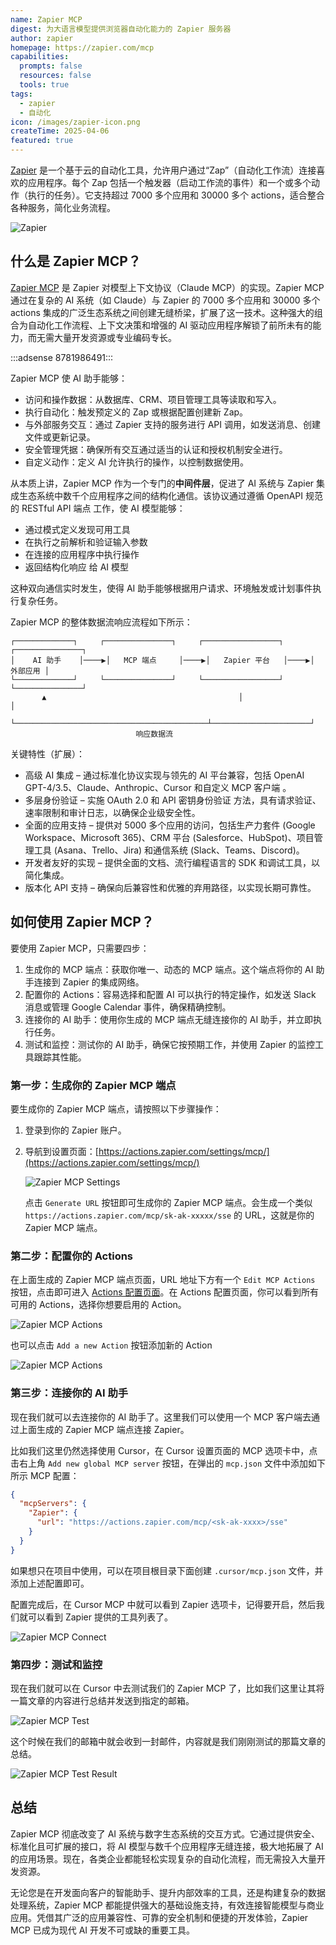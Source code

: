 ```yaml
---
name: Zapier MCP
digest: 为大语言模型提供浏览器自动化能力的 Zapier 服务器
author: zapier
homepage: https://zapier.com/mcp
capabilities:
  prompts: false
  resources: false
  tools: true
tags:
  - zapier
  - 自动化
icon: /images/zapier-icon.png
createTime: 2025-04-06
featured: true
---
```


[Zapier](https://zapier.com) 是一个基于云的自动化工具，允许用户通过“Zap”（自动化工作流）连接喜欢的应用程序。每个 Zap 包括一个触发器（启动工作流的事件）和一个或多个动作（执行的任务）。它支持超过 7000 多个应用和 30000 多个 actions，适合整合各种服务，简化业务流程。

![Zapier](/images/zapier-mcp.jpg)

## 什么是 Zapier MCP？

[Zapier MCP](https://zapier.com/mcp) 是 Zapier 对模型上下文协议（Claude MCP）的实现。Zapier MCP 通过在复杂的 AI 系统（如 Claude）与 Zapier 的 7000 多个应用和 30000 多个 actions 集成的广泛生态系统之间创建无缝桥梁，扩展了这一技术。这种强大的组合为自动化工作流程、上下文决策和增强的 AI 驱动应用程序解锁了前所未有的能力，而无需大量开发资源或专业编码专长。

:::adsense 8781986491:::

Zapier MCP 使 AI 助手能够：

- 访问和操作数据：从数据库、CRM、项目管理工具等读取和写入。
- 执行自动化：触发预定义的 Zap 或根据配置创建新 Zap。
- 与外部服务交互：通过 Zapier 支持的服务进行 API 调用，如发送消息、创建文件或更新记录。
- 安全管理凭据：确保所有交互通过适当的认证和授权机制安全进行。
- 自定义动作：定义 AI 允许执行的操作，以控制数据使用。

从本质上讲，Zapier MCP 作为一个专门的**中间件层**，促进了 AI 系统与 Zapier 集成生态系统中数千个应用程序之间的结构化通信。该协议通过遵循 OpenAPI 规范的 RESTful API 端点 工作，使 AI 模型能够：

- 通过模式定义发现可用工具
- 在执行之前解析和验证输入参数
- 在连接的应用程序中执行操作
- 返回结构化响应 给 AI 模型

这种双向通信实时发生，使得 AI 助手能够根据用户请求、环境触发或计划事件执行复杂任务。

Zapier MCP 的整体数据流响应流程如下所示：

```
┌─────────────┐     ┌───────────────┐     ┌─────────────────┐     ┌───────────────┐
│    AI 助手    │────▶│   MCP 端点     │────▶│   Zapier 平台   │────▶│      外部应用 │
└─────────────┘     └───────────────┘     └─────────────────┘     └───────────────┘
       ▲                                           │                      │
       └───────────────────────────────────────────┴──────────────────────┘
                            响应数据流
```

关键特性（扩展）：

- 高级 AI 集成 – 通过标准化协议实现与领先的 AI 平台兼容，包括 OpenAI GPT-4/3.5、Claude、Anthropic、Cursor 和自定义 MCP 客户端 。
- 多层身份验证 – 实施 OAuth 2.0 和 API 密钥身份验证 方法，具有请求验证、速率限制和审计日志，以确保企业级安全性。
- 全面的应用支持 – 提供对 5000 多个应用的访问，包括生产力套件 (Google Workspace、Microsoft 365)、CRM 平台 (Salesforce、HubSpot)、项目管理工具 (Asana、Trello、Jira) 和通信系统 (Slack、Teams、Discord)。
- 开发者友好的实现 – 提供全面的文档、流行编程语言的 SDK 和调试工具，以简化集成。
- 版本化 API 支持 – 确保向后兼容性和优雅的弃用路径，以实现长期可靠性。

## 如何使用 Zapier MCP？

要使用 Zapier MCP，只需要四步：

1. 生成你的 MCP 端点：获取你唯一、动态的 MCP 端点。这个端点将你的 AI 助手连接到 Zapier 的集成网络。
2. 配置你的 Actions：容易选择和配置 AI 可以执行的特定操作，如发送 Slack 消息或管理 Google Calendar 事件，确保精确控制。
3. 连接你的 AI 助手：使用你生成的 MCP 端点无缝连接你的 AI 助手，并立即执行任务。
4. 测试和监控：测试你的 AI 助手，确保它按预期工作，并使用 Zapier 的监控工具跟踪其性能。

### 第一步：生成你的 Zapier MCP 端点

要生成你的 Zapier MCP 端点，请按照以下步骤操作：

1. 登录到你的 Zapier 账户。
2. 导航到设置页面：[https://actions.zapier.com/settings/mcp/](https://actions.zapier.com/settings/mcp/)

   ![Zapier MCP Settings](/images/zapier-mcp-settings.jpg)

   点击 `Generate URL` 按钮即可生成你的 Zapier MCP 端点。会生成一个类似 `https://actions.zapier.com/mcp/sk-ak-xxxxx/sse` 的 URL，这就是你的 Zapier MCP 端点。

### 第二步：配置你的 Actions

在上面生成的 Zapier MCP 端点页面，URL 地址下方有一个 `Edit MCP Actions` 按钮，点击即可进入 [Actions 配置页面](https://actions.zapier.com/mcp/actions/)。在 Actions 配置页面，你可以看到所有可用的 Actions，选择你想要启用的 Action。

![Zapier MCP Actions](/images/zapier-mcp-actions.jpg)

也可以点击 `Add a new Action` 按钮添加新的 Action

![Zapier MCP Actions](/images/zapier-add-action.jpg)

### 第三步：连接你的 AI 助手

现在我们就可以去连接你的 AI 助手了。这里我们可以使用一个 MCP 客户端去通过上面生成的 Zapier MCP 端点连接 Zapier。

比如我们这里仍然选择使用 Cursor，在 Cursor 设置页面的 MCP 选项卡中，点击右上角 `Add new global MCP server` 按钮，在弹出的 `mcp.json` 文件中添加如下所示 MCP 配置：

```json
{
  "mcpServers": {
    "Zapier": {
      "url": "https://actions.zapier.com/mcp/<sk-ak-xxxx>/sse"
    }
  }
}
```

如果想只在项目中使用，可以在项目根目录下面创建 `.cursor/mcp.json` 文件，并添加上述配置即可。

配置完成后，在 Cursor MCP 中就可以看到 Zapier 选项卡，记得要开启，然后我们就可以看到 Zapier 提供的工具列表了。

![Zapier MCP Connect](/images/zapier-cursor-settings.png)

### 第四步：测试和监控

现在我们就可以在 Cursor 中去测试我们的 Zapier MCP 了，比如我们这里让其将一篇文章的内容进行总结并发送到指定的邮箱。

![Zapier MCP Test](/images/zapier-test.png)

这个时候在我们的邮箱中就会收到一封邮件，内容就是我们刚刚测试的那篇文章的总结。

![Zapier MCP Test Result](/images/zapier-result.png)

## 总结

Zapier MCP 彻底改变了 AI 系统与数字生态系统的交互方式。它通过提供安全、标准化且可扩展的接口，将 AI 模型与数千个应用程序无缝连接，极大地拓展了 AI 的应用场景。现在，各类企业都能轻松实现复杂的自动化流程，而无需投入大量开发资源。

无论您是在开发面向客户的智能助手、提升内部效率的工具，还是构建复杂的数据处理系统，Zapier MCP 都能提供强大的基础设施支持，有效连接智能模型与商业应用。凭借其广泛的应用兼容性、可靠的安全机制和便捷的开发体验，Zapier MCP 已成为现代 AI 开发不可或缺的重要工具。
